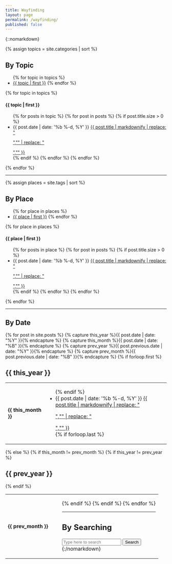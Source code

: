 ```yaml
---
title: Wayfinding
layout: page
permalink: /wayfinding/
published: false
---
```


{::nomarkdown}
<script>
$(document).ready(function(){
  $(".choice-list li").click(function(){
    var target = $( $(this).find("a").attr("href") );
    target.siblings().removeClass("chosen");
    target.addClass("chosen");
    return false;
  });
  $(".calendar").addClass("closed");
  $(".opener").click(function(){
    var target = $( "#calendar-" + $(this).attr("id").split("-")[1] );
    target.siblings("table").addClass("closed");
    target.removeClass("closed");
  });
});
</script>

{% assign topics = site.categories | sort %}
<section class="wayfinding-block">

  <div class="wayfinding-choices">
    <h2 id="topic-archive">By Topic</h2>
    <ul class="inline-list choice-list">
      {% for topic in topics %}
      <li><a href="#topic-{{ topic | first | slugify }}">{{ topic | first }}</a>
        {% endfor %}
    </ul>
  </div>

  <div class="wayfinding-results">
    {% for topic in topics %}
    <div class="wayfinding-section" id="topic-{{ topic | first | slugify }}">
      <h4>{{ topic | first }}</h4>
      <ul class="dated-list">
        {% for posts in topic %}
        {% for post in posts %}
        {% if post.title.size > 0 %}
        <li>
          <span class="li-date">
            {{ post.date | date: '%b %-d, %Y' }}
          </span>
          <a href="{{ post.url }}">{{ post.title | markdownify | replace: "<p>","" | replace: "</p>","" }}</a></li>
        {% endif %}
        {% endfor %}
        {% endfor %}
      </ul>
    </div>
    {% endfor %}
  </div>
</section>

<hr class="visible" />

{% assign places = site.tags | sort %}
<section class="wayfinding-block">
  <div class="wayfinding-choices">
    <h2 id="place-archive">By Place</h2>
    <ul class="inline-list choice-list">
      {% for place in places %}
      <li><a href="#place-{{ place | first | slugify }}">{{ place | first }}</a>
        {% endfor %}
    </ul>
  </div>

  <div class="wayfinding-results">
    {% for place in places %}
    <div class="wayfinding-section" id="place-{{ place | first | slugify }}">
      <h4>{{ place | first }}</h4>
      <ul class="dated-list">
        {% for posts in place %}
        {% for post in posts %}
        {% if post.title.size > 0 %}
        <li>
          <span class="li-date">
            {{ post.date | date: '%b %-d, %Y' }}
          </span>
          <a href="{{ post.url }}">{{ post.title | markdownify | replace: "<p>","" | replace: "</p>","" }}</a></li>
        {% endif %}
        {% endfor %}
        {% endfor %}
      </ul>
    </div>
    {% endfor %}
  </div>
</section>

<hr class="visible" />

<section class="wayfinding-block fullwidth">
<h2>By Date</h2>
{% for post in site.posts  %}
  {% capture this_year %}{{ post.date | date: "%Y" }}{% endcapture %}
  {% capture this_month %}{{ post.date | date: "%B" }}{% endcapture %}
  {% capture prev_year %}{{ post.previous.date | date: "%Y" }}{% endcapture %}
  {% capture prev_month %}{{ post.previous.date | date: "%B" }}{% endcapture %}
  {% if forloop.first %}
  <h2 class="opener" id="opener-{{ this_year }}"><span>{{ this_year }}</span></h2>
  <table class="calendar" id="calendar-{{ this_year }}"><tbody><tr>
    <td><h4>{{ this_month }}</h4></td>
    <td><ul class="dated-list">
  {% endif %}
  <li>
    <span class="li-date">{{ post.date | date: '%b %-d, %Y' }}</span>
    <a href="{{ post.url }}">{{ post.title | markdownify | replace: "<p>","" |
    replace: "</p>","" }}</a>
  </li>
  {% if forloop.last %}
    </ul></td></tr></tbody></table>
  {% else %}
    {% if this_month != prev_month %}
      </ul></td></tr>
      {% if this_year != prev_year %}
  </tbody></table>
  <h2 class="opener" id="opener-{{ prev_year }}"><span>{{ prev_year }}</span></h2>
  <table class="calendar" id="calendar-{{ prev_year }}"><tbody>
      {% endif %}
      <tr><td><h4>{{ prev_month }}</h4></td>
        <td><ul class="dated-list">
    {% endif %}
  {% endif %}
{% endfor %}

</section>

<hr class="visible" />

<section class="wayfinding-block">
<h2>By Searching</h2>
<script>
$(document).ready(function(){
  $("#search-submit").click(function(){
    var query = $("#search-input").val();
    var googUrl = "https://encrypted.google.com/#q=" + encodeURI(query) + "+site:{{ site.url }}";
    location.href = googUrl;
  });

  $("input").keypress(function(event) {
    if (event.which == 13) {
      event.preventDefault();
      $("#search-submit").click();
      //$("form").submit();
    }
  });
});
</script>
<div class="text-center" style="width: 100%;">
  <input type="text" style="min-width: 50%;" placeholder="Type here to search" id="search-input" id="js-super-search__input">
  <button id="search-submit" class="button">Search</button>
</div>
</section>
{:/nomarkdown}

